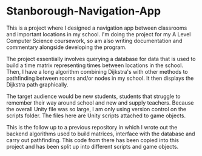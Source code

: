 # Stanborough-Navigation-App

This is a project where I designed a navigation app between classrooms and important locations in my school. I'm doing the project for my A Level Computer Science coursework, so am also writing documentation and commentary alongside developing the program.

The project essentially involves querying a database for data that is used to build a time matrix representing times between locations in the school. Then, I have a long algorithm combining Dijkstra's with other methods to pathfinding between rooms and/or nodes in my school. It then displays the Dijkstra path graphically.

The target audience would be new students, students that struggle to remember their way around school and new and supply teachers. Because the overall Unity file was so large, I am only using version control on the scripts folder. The files here are Unity scripts attached to game objects.

This is the follow up to a previous repository in which I wrote out the backend algorithms used to build matrices, interface with the database and carry out pathfinding.
This code from there has been copied into this project and has been split up into different scripts and game objects.
